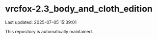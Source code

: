 # vrcfox-2.3_body_and_cloth_edition

Last updated: 2025-07-05 15:39:01

This repository is automatically maintained.
